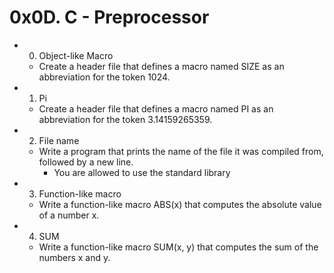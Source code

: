 # 0x0D. C - Preprocessor

* 0. Object-like Macro
	- Create a header file that defines a macro named SIZE as 
          an abbreviation for the token 1024.
* 1. Pi
	- Create a header file that defines a macro named PI as an
          abbreviation for the token 3.14159265359.
* 2. File name
	- Write a program that prints the name of the file it was compiled from, followed by a new line.
		- You are allowed to use the standard library
* 3. Function-like macro
	- Write a function-like macro ABS(x) that computes the absolute value of a number x.
* 4. SUM
	- Write a function-like macro SUM(x, y) that computes the sum of the numbers x and y.

